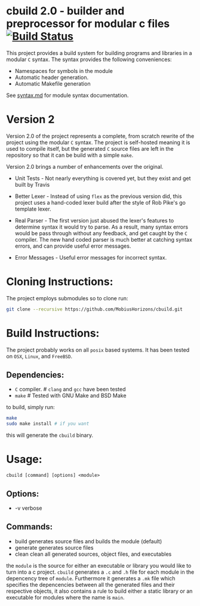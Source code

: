 # cbuild 2.0 - builder and preprocessor for modular c files  [![Build Status](https://travis-ci.org/MobiusHorizons/cbuild.svg?branch=master)](https://travis-ci.org/MobiusHorizons/cbuild)

This project provides a build system for building programs and libraries in a modular `C` syntax.
The syntax provides the following conveniences:

* Namespaces for symbols in the module
* Automatic header generation.
* Automatic Makefile generation

See [syntax.md](./syntax.md) for module syntax documentation.

# Version 2
Version 2.0 of the project represents a complete, from scratch rewrite of the project using the modular `C` syntax. The project is self-hosted meaning it is used to compile itself, but the generated `C` source files are left in the repository so that it can be build with a simple `make`.

Version 2.0 brings a number of enhancements over the original.
* Unit Tests - Not nearly everything is covered yet, but they exist and get built by Travis

* Better Lexer - Instead of using `flex` as the previous version did, this project uses a hand-coded lexer build after the style of Rob Pike's go template lexer.

* Real Parser - The first version just abused the lexer's features to determine syntax it would try to parse. As a result, many syntax errors would be pass through without any feedback, and get caught by the `C` compiler. The new hand coded parser is much better at catching syntax errors, and can provide useful error messages.

* Error Messages - Useful error messages for incorrect syntax.


# Cloning Instructions:
The project employs submodules so to clone run:

```sh
git clone --recursive https://github.com/MobiusHorizons/cbuild.git
```

# Build Instructions:
The project probably works on all `posix` based systems. It has been tested on `OSX`, `Linux`, and `FreeBSD`.

## Dependencies:
* `C` compiler.  # `clang` and `gcc` have been tested
* `make`         # Tested with GNU Make and BSD Make

to build, simply run:
```sh
make
sudo make install # if you want
```

this will generate the `cbuild` binary.

# Usage:

`cbuild [command] [options] <module>`

## Options:

* -v         verbose

## Commands:

* build      generates source files and builds the module (default)
* generate   generates source files
* clean      clean all generated sources, object files, and executables

the `module` is the source for either an executable or library you would like to turn into a c project.
`cbuild` generates a `.c` and `.h` file for each module in the depencency tree of `module`. Furthermore it generates a
`.mk` file which specifies the depencencies between all the generated files and their respective objects, it also
contains a rule to build either a static library or an executable for modules where the name is `main`.
